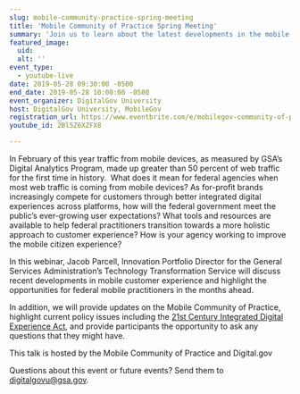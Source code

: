 ```yaml
---
slug: mobile-community-practice-spring-meeting
title: 'Mobile Community of Practice Spring Meeting'
summary: 'Join us to learn about the latest developments in the mobile citizen experience&#46; Mobile Community of Practice Manager David Fern of the Social Security Administration hosts GSA’s Innovation Portfolio director Jacob Parcell, who will discuss recent developments and highlight opportunities in the months ahead&#46;  '
featured_image: 
  uid: 
  alt: ''
event_type: 
  - youtube-live
date: 2019-05-28 09:30:00 -0500
end_date: 2019-05-28 10:00:00 -0500
event_organizer: DigitalGov University
host: DigitalGov University, MobileGov
registration_url: https://www.eventbrite.com/e/mobilegov-community-of-practice-spring-meeting-registration-62013325526
youtube_id: 2Bl5Z6XZFX8

---
```


In February of this year traffic from mobile devices, as measured by GSA’s Digital Analytics Program, made up greater than 50 percent of web traffic for the first time in history.  What does it mean for federal agencies when most web traffic is coming from mobile devices? As for-profit brands increasingly compete for customers through better integrated digital experiences across platforms, how will the federal government meet the public’s ever-growing user expectations? What tools and resources are available to help federal practitioners transition towards a more holistic approach to customer experience? How is your agency working to improve the mobile citizen experience? 

  

In this webinar, Jacob Parcell, Innovation Portfolio Director for the General Services Administration’s Technology Transformation Service will discuss recent developments in mobile customer experience and highlight the opportunities for federal mobile practitioners in the months ahead.   

  

In addition, we will provide updates on the Mobile Community of Practice, highlight current policy issues including the [21st Century Integrated Digital Experience Act](https://www.congress.gov/bill/115th-congress/house-bill/5759/text), and provide participants the opportunity to ask any questions that they might have. 

  

This talk is hosted by the Mobile Community of Practice and Digital.gov

Questions about this event or future events? Send them to [digitalgovu@gsa.gov](mailto:digitalgovu@gsa.gov).  
